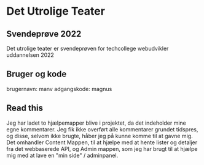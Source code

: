 # Det Utrolige Teater
## Svendeprøve 2022
Det utrolige teater er svendeprøven for techcollege webudvikler uddannelsen 2022

## Bruger og kode

brugernavn: manv
adgangskode: magnus

## Read this

Jeg har ladet to hjælpemapper blive i projektet, da det indeholder mine egne kommentarer. Jeg fik ikke overført alle kommentarer grundet tidspres, og disse, selvom ikke brugte, håber jeg på kunne komme til at gavne mig.
Det omhandler Content Mappen, til at hjælpe med at hente lister og detaljer fra det webbaserede API, og Admin mappen, som jeg har brugt til at hjælpe mig med at lave en "min side" / adminpanel.